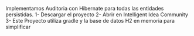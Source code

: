 Implementamos Auditoria con Hibernate para todas las entidades persistidas.
1- Descargar el proyecto
2- Abrir en Intelligent Idea Community
3- Este Proyecto utiliza gradle y la base de datos H2 en memoria para simplificar
